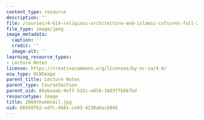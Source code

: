 ```yaml
---
content_type: resource
description: ''
file: /courses/4-614-religious-architecture-and-islamic-cultures-fall-2002/6bb50f62edfc4b01ce834230a6acb845_2064thumbnail.jpg
file_type: image/jpeg
image_metadata:
  caption: ''
  credit: ''
  image-alt: ''
learning_resource_types:
- Lecture Notes
license: https://creativecommons.org/licenses/by-nc-sa/4.0/
ocw_type: OCWImage
parent_title: Lecture Notes
parent_type: CourseSection
parent_uid: 68abeaab-4eff-532c-e858-18d3ffb567bd
resourcetype: Image
title: 2064thumbnail.jpg
uid: 6bb50f62-edfc-4b01-ce83-4230a6acb845
---
```


